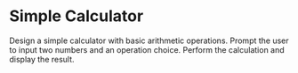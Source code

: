 # Simple Calculator

Design a simple calculator with basic arithmetic operations. Prompt the user to input two numbers and an operation choice. Perform the calculation and display the result.
